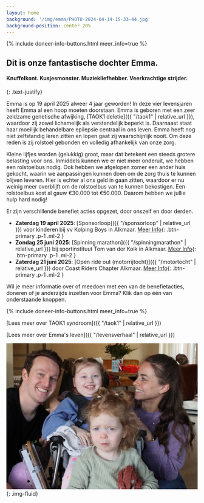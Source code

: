 ```yaml
---
layout: home
background: '/img/emma/PHOTO-2024-04-14-15-33-44.jpg'
background-position: center 20%
---
```


{% include doneer-info-buttons.html meer_info=true %}

## Dit is onze fantastische dochter Emma.
#### Knuffelkont. Kusjesmonster. Muziekliefhebber. Veerkrachtige strijder.
{: .text-justify}

Emma is op 19 april 2025 alweer 4 jaar geworden! In deze vier levensjaren heeft Emma al een hoop moeten doorstaan. Emma is geboren met een zeer zeldzame genetische afwijking,
[TAOK1 deletie]({{ "/taok1" | relative_url }}), waardoor zij zowel lichamelijk als verstandelijk beperkt is. Daarnaast staat haar moeilijk behandelbare epilepsie centraal in ons leven. Emma heeft nog niet zelfstandig leren zitten en lopen gaat zij waarschijnlijk nooit. Om deze reden is zij rolstoel gebonden en volledig afhankelijk van onze zorg.

Kleine lijfjes worden (gelukkig) groot, maar dat betekent een steeds grotere belasting voor ons. Inmiddels kunnen we er niet meer onderuit, we hebben een rolstoelbus nodig. Ook hebben we afgelopen zomer een ander huis gekocht, waarin we aanpassingen kunnen doen om de zorg thuis te kunnen blijven leveren. Hier is echter al ons geld in gaan zitten, waardoor er nu weinig meer overblijft om de rolstoelbus van te kunnen bekostigen. Een rolstoelbus kost al gauw €30.000 tot €50.000. Daarom hebben we jullie hulp hard nodig!

Er zijn verschillende benefiet acties opgezet, door onszelf en door derden. 
- **Zaterdag 19 april 2025**: [Sponsorloop]({{ "/sponsorloop" | relative_url }}) voor kinderen bij vv Kolping Boys in Alkmaar. [Meer Info](/sponsorloop){: .btn-primary .p-1 .ml-2 }
- **Zondag 25 juni 2025**: [Spinning marathon]({{ "/spinningmarathon" | relative_url }}) bij sportinstituut Tom van der Kolk in Alkmaar. [Meer Info](/spinningmarathon){: .btn-primary .p-1 .ml-2 }
- **Zaterdag 21 juni 2025**: [Open ride out (motorrijtocht)]({{ "/motortocht" | relative_url }}) door Coast Riders Chapter Alkmaar. [Meer Info](/motortocht){: .btn-primary .p-1 .ml-2 }

Wil je meer informatie over of meedoen met een van de benefietacties, doneren of je anderzijds inzetten voor Emma? Klik dan op één van onderstaande knoppen.


{% include doneer-info-buttons.html meer_info=true %}

[Lees meer over TAOK1 syndroom]({{ "/taok1" | relative_url }})

[Lees meer over Emma's leven]({{ "/levensverhaal" | relative_url }})


![Emma](/img/emma/IMG-20250415-WA0027.jpg){: .img-fluid}

